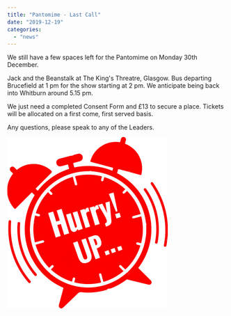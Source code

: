 ```yaml
---
title: "Pantomime - Last Call"
date: "2019-12-19"
categories: 
  - "news"
---
```


We still have a few spaces left for the Pantomime on Monday 30th December.

Jack and the Beanstalk at The King's Threatre, Glasgow. Bus departing Brucefield at 1 pm for the show starting at 2 pm. We anticipate being back into Whitburn around 5.15 pm.

We just need a completed Consent Form and £13 to secure a place. Tickets will be allocated on a first come, first served basis.

Any questions, please speak to any of the Leaders.

![Image result for hurry up](images/d935ddc79d096ed2dbd979cb363805b8.png)
